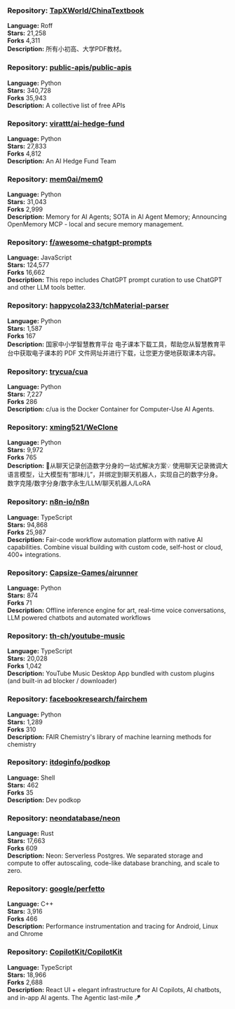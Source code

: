 ### **Repository:** [TapXWorld/ChinaTextbook](https://github.com/TapXWorld/ChinaTextbook)  

**Language:** Roff  
**Stars:** 21,258  
**Forks** 4,311  
**Description:** 所有小初高、大学PDF教材。  

### **Repository:** [public-apis/public-apis](https://github.com/public-apis/public-apis)  

**Language:** Python  
**Stars:** 340,728  
**Forks** 35,943  
**Description:** A collective list of free APIs  

### **Repository:** [virattt/ai-hedge-fund](https://github.com/virattt/ai-hedge-fund)  

**Language:** Python  
**Stars:** 27,833  
**Forks** 4,812  
**Description:** An AI Hedge Fund Team  

### **Repository:** [mem0ai/mem0](https://github.com/mem0ai/mem0)  

**Language:** Python  
**Stars:** 31,043  
**Forks** 2,999  
**Description:** Memory for AI Agents; SOTA in AI Agent Memory; Announcing OpenMemory MCP - local and secure memory management.  

### **Repository:** [f/awesome-chatgpt-prompts](https://github.com/f/awesome-chatgpt-prompts)  

**Language:** JavaScript  
**Stars:** 124,577  
**Forks** 16,662  
**Description:** This repo includes ChatGPT prompt curation to use ChatGPT and other LLM tools better.  

### **Repository:** [happycola233/tchMaterial-parser](https://github.com/happycola233/tchMaterial-parser)  

**Language:** Python  
**Stars:** 1,587  
**Forks** 167  
**Description:** 国家中小学智慧教育平台 电子课本下载工具，帮助您从智慧教育平台中获取电子课本的 PDF 文件网址并进行下载，让您更方便地获取课本内容。  

### **Repository:** [trycua/cua](https://github.com/trycua/cua)  

**Language:** Python  
**Stars:** 7,227  
**Forks** 286  
**Description:** c/ua is the Docker Container for Computer-Use AI Agents.  

### **Repository:** [xming521/WeClone](https://github.com/xming521/WeClone)  

**Language:** Python  
**Stars:** 9,972  
**Forks** 765  
**Description:** 🚀从聊天记录创造数字分身的一站式解决方案💡 使用聊天记录微调大语言模型，让大模型有“那味儿”，并绑定到聊天机器人，实现自己的数字分身。 数字克隆/数字分身/数字永生/LLM/聊天机器人/LoRA  

### **Repository:** [n8n-io/n8n](https://github.com/n8n-io/n8n)  

**Language:** TypeScript  
**Stars:** 94,868  
**Forks** 25,987  
**Description:** Fair-code workflow automation platform with native AI capabilities. Combine visual building with custom code, self-host or cloud, 400+ integrations.  

### **Repository:** [Capsize-Games/airunner](https://github.com/Capsize-Games/airunner)  

**Language:** Python  
**Stars:** 874  
**Forks** 71  
**Description:** Offline inference engine for art, real-time voice conversations, LLM powered chatbots and automated workflows  

### **Repository:** [th-ch/youtube-music](https://github.com/th-ch/youtube-music)  

**Language:** TypeScript  
**Stars:** 20,028  
**Forks** 1,042  
**Description:** YouTube Music Desktop App bundled with custom plugins (and built-in ad blocker / downloader)  

### **Repository:** [facebookresearch/fairchem](https://github.com/facebookresearch/fairchem)  

**Language:** Python  
**Stars:** 1,289  
**Forks** 310  
**Description:** FAIR Chemistry's library of machine learning methods for chemistry  

### **Repository:** [itdoginfo/podkop](https://github.com/itdoginfo/podkop)  

**Language:** Shell  
**Stars:** 462  
**Forks** 35  
**Description:** Dev podkop  

### **Repository:** [neondatabase/neon](https://github.com/neondatabase/neon)  

**Language:** Rust  
**Stars:** 17,663  
**Forks** 609  
**Description:** Neon: Serverless Postgres. We separated storage and compute to offer autoscaling, code-like database branching, and scale to zero.  

### **Repository:** [google/perfetto](https://github.com/google/perfetto)  

**Language:** C++  
**Stars:** 3,916  
**Forks** 466  
**Description:** Performance instrumentation and tracing for Android, Linux and Chrome  

### **Repository:** [CopilotKit/CopilotKit](https://github.com/CopilotKit/CopilotKit)  

**Language:** TypeScript  
**Stars:** 18,966  
**Forks** 2,688  
**Description:** React UI + elegant infrastructure for AI Copilots, AI chatbots, and in-app AI agents. The Agentic last-mile 🪁  

